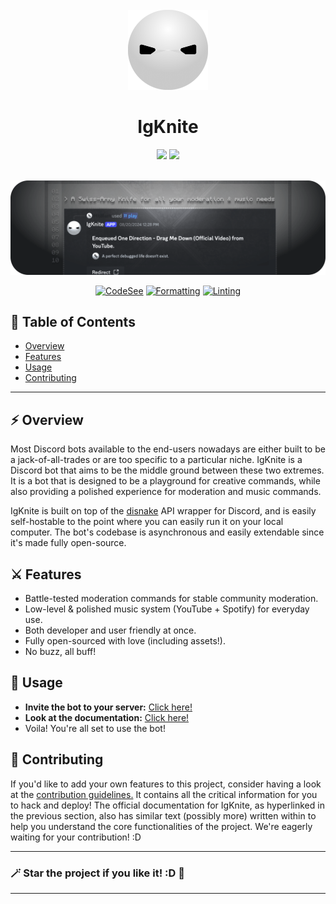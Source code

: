<!-- SPDX-License-Identifier: MIT -->

<div align="center">

<br>
<img src="static/logo_circle.png" width="128">
<br>

# IgKnite

<img src="https://img.shields.io/github/license/IgKniteDev/IgKnite?color=black&logo=github&style=for-the-badge">
 <a aria-label="Inject to your Discord server" href="https://discord.com/oauth2/authorize?client_id=1274430156928319489" target="_blank">
     <img src="https://img.shields.io/badge/-Inject%20to%20Server-black?style=for-the-badge&logo=Discord">
 </a>

<br> <img src="static/banner.png">

[![CodeSee](https://github.com/IgKniteDev/IgKnite/actions/workflows/codesee-arch-diagram.yml/badge.svg)](https://github.com/IgKniteDev/IgKnite/actions/workflows/codesee-arch-diagram.yml)
[![Formatting](https://github.com/IgKniteDev/IgKnite/actions/workflows/formatting.yml/badge.svg)](https://github.com/IgKniteDev/IgKnite/actions/workflows/formatting.yml)
[![Linting](https://github.com/IgKniteDev/IgKnite/actions/workflows/linting.yml/badge.svg)](https://github.com/IgKniteDev/IgKnite/actions/workflows/linting.yml)

</div>

## 📌 Table of Contents

- [Overview](#-overview)
- [Features](#️-features)
- [Usage](#-usage)
- [Contributing](#-contributing)

---

## ⚡ Overview

Most Discord bots available to the end-users nowadays are either built to be a jack-of-all-trades or are too specific to a particular niche. IgKnite is a Discord bot that aims to be the middle ground between these two extremes. It is a bot that is designed to be a playground for creative commands, while also providing a polished experience for moderation and music commands.

IgKnite is built on top of the [disnake](https://github.com/DisnakeDev/disnake) API wrapper for Discord, and is easily self-hostable to the point where you can easily run it on your local computer. The bot's codebase is asynchronous and easily extendable since it's made fully open-source. <br>

## ⚔️ Features

- Battle-tested moderation commands for stable community moderation.
- Low-level & polished music system (YouTube + Spotify) for everyday use.
- Both developer and user friendly at once.
- Fully open-sourced with love (including assets!).
- No buzz, all buff! <br>

## 🚀 Usage

- **Invite the bot to your server:** [Click here!](https://discord.com/oauth2/authorize?client_id=1274430156928319489)
- **Look at the documentation:** [Click here!](https://igknitedev.github.io/docs/)
- Voila! You're all set to use the bot! <br>

## 🔨 Contributing

If you'd like to add your own features to this project, consider having a look at the [contribution guidelines.](./.github/CONTRIBUTING.md) It contains all the critical information for you to hack and deploy! The official documentation for IgKnite, as hyperlinked in the previous section, also has similar text (possibly more) written within to help you understand the core functionalities of the project. We're eagerly waiting for your contribution! :D <br>

---

### 🪄 Star the project if you like it! :D 🌟

---